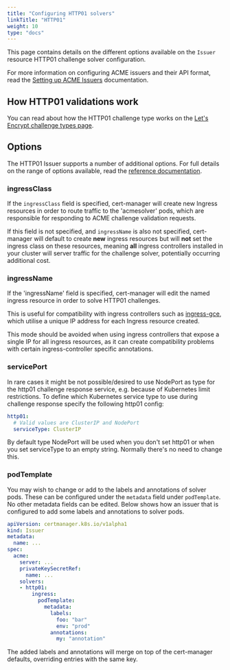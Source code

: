 ```yaml
---
title: "Configuring HTTP01 solvers"
linkTitle: "HTTP01"
weight: 10
type: "docs"
---
```


This page contains details on the different options available on the `Issuer`
resource HTTP01 challenge solver configuration.

For more information on configuring ACME issuers and their API format,
read the [Setting up ACME Issuers](../README.md) documentation.

How HTTP01 validations work
---------------------------

You can read about how the HTTP01 challenge type works on the [Let's
Encrypt challenge types
page](https://letsencrypt.org/docs/challenge-types/#http-01-challenge).

Options
-------

The HTTP01 Issuer supports a number of additional options. For full details on
the range of options available, read the [reference
documentation](https://docs.cert-manager.io/en/latest/reference/api-docs/index.html#acmeissuerhttp01config-v1alpha1).

### ingressClass

If the `ingressClass` field is specified, cert-manager will create new
Ingress resources in order to route traffic to the 'acmesolver' pods,
which are responsible for responding to ACME challenge validation
requests.

If this field is not specified, and `ingressName` is also not specified,
cert-manager will default to create **new** ingress resources but will
**not** set the ingress class on these resources, meaning **all**
ingress controllers installed in your cluster will server traffic for
the challenge solver, potentially occurring additional cost.

### ingressName

If the 'ingressName' field is specified, cert-manager will edit the
named ingress resource in order to solve HTTP01 challenges.

This is useful for compatibility with ingress controllers such as
[ingress-gce](), which utilise a unique IP address for each Ingress
resource created.

This mode should be avoided when using ingress controllers that expose a
single IP for all ingress resources, as it can create compatibility
problems with certain ingress-controller specific annotations.

### servicePort

In rare cases it might be not possible/desired to use NodePort as type
for the http01 challenge response service, e.g. because of Kubernetes
limit restrictions. To define which Kubernetes service type to use
during challenge response specify the following http01 config:

```yaml
http01:
  # Valid values are ClusterIP and NodePort
  serviceType: ClusterIP
```

By default type NodePort will be used when you don't set http01 or when
you set serviceType to an empty string. Normally there's no need to
change this.

### podTemplate

You may wish to change or add to the labels and annotations of solver pods.
These can be configured under the `metadata` field under `podTemplate`.
No other metadata fields can be edited. Below shows how an issuer that is
configured to add some labels and annotations to solver pods.

```yaml
apiVersion: certmanager.k8s.io/v1alpha1
kind: Issuer
metadata:
  name: ...
spec:
  acme:
    server: ...
    privateKeySecretRef:
      name: ...
    solvers:
    - http01:
        ingress:
          podTemplate:
            metadata:
              labels:
                foo: "bar"
                env: "prod"
              annotations:
                my: "annotation"
```

The added labels and annotations will merge on top of the cert-manager
defaults, overriding entries with the same key.
